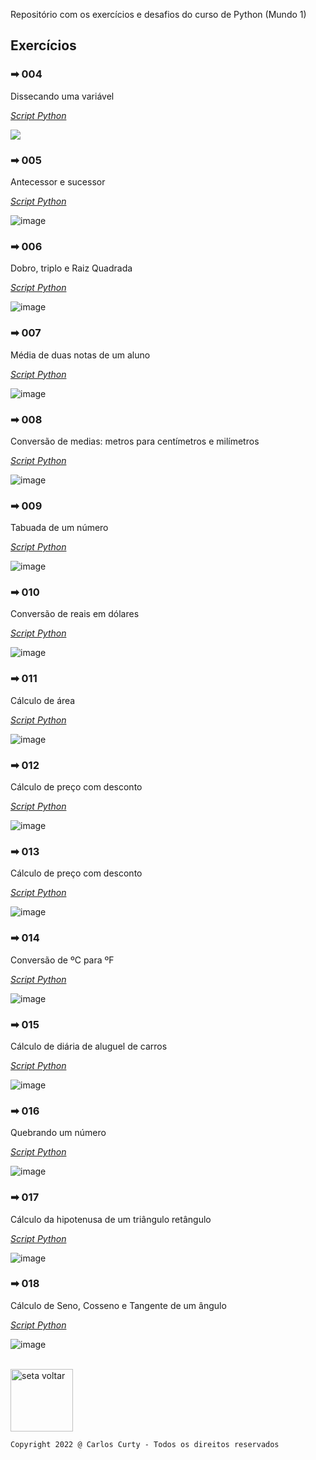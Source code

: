 <!--# Curso de Python [![image](https://user-images.githubusercontent.com/68711113/165764028-9d60f899-2323-439a-bc27-e492e6978bf3.png)](https://www.cursoemvideo.com/)-->

Repositório com os exercícios e desafios do curso de Python (Mundo 1)

## Exercícios

### ➡ 004
Dissecando uma variável

*<a href="https://github.com/carloscurty/CursoemVideo-Python-Mundo1/blob/master/ex004.py">Script Python</a>*

<p><img src="https://user-images.githubusercontent.com/68711113/165763293-30fa2483-5dfb-4d0b-934a-e5beccbc16c5.png"></p>

### ➡ 005
Antecessor e sucessor

*<a href="https://github.com/carloscurty/CursoemVideo-Python-Mundo1/blob/master/ex005.py">Script Python</a>*

![image](https://user-images.githubusercontent.com/68711113/165765664-cfb1d42f-6bdd-4dc7-9bfb-43b6a1ee5e41.png)

### ➡ 006
Dobro, triplo e Raiz Quadrada 

*<a href="https://github.com/carloscurty/CursoemVideo-Python-Mundo1/blob/master/ex006.py">Script Python</a>*

![image](https://user-images.githubusercontent.com/68711113/165766378-1ceb8ab2-eabd-40ca-a15d-3cf60e612c36.png)

### ➡ 007
Média de duas notas de um aluno 

*<a href="https://github.com/carloscurty/CursoemVideo-Python-Mundo1/blob/master/ex007.py">Script Python</a>*

![image](https://user-images.githubusercontent.com/68711113/165958370-e9c76eff-d19e-49c0-8c0e-8a1b67d795d2.png)

### ➡ 008
Conversão de medias: metros para centímetros e milímetros

*<a href="https://github.com/carloscurty/CursoemVideo-Python-Mundo1/blob/master/ex008.py">Script Python</a>*

![image](https://user-images.githubusercontent.com/68711113/165958496-f97ddf14-2feb-4e28-908e-0bffd1117283.png)

### ➡ 009
Tabuada de um número

*<a href="https://github.com/carloscurty/CursoemVideo-Python-Mundo1/blob/master/ex009.py">Script Python</a>*

![image](https://user-images.githubusercontent.com/68711113/165959193-6ebb5a2c-c086-45ef-bc48-f6ea81285b28.png)

### ➡ 010
Conversão de reais em dólares

*<a href="https://github.com/carloscurty/CursoemVideo-Python-Mundo1/blob/master/ex010.py">Script Python</a>*

![image](https://user-images.githubusercontent.com/68711113/166233729-5befdaeb-3c22-4568-b0e8-392ea52ec424.png)

### ➡ 011
Cálculo de área

*<a href="https://github.com/carloscurty/CursoemVideo-Python-Mundo1/blob/master/ex011.py">Script Python</a>*

![image](https://user-images.githubusercontent.com/68711113/166234735-5963cd08-72b6-418c-ad69-6f177dbb64ed.png)

### ➡ 012
Cálculo de preço com desconto

*<a href="https://github.com/carloscurty/CursoemVideo-Python-Mundo1/blob/master/ex012.py">Script Python</a>*

![image](https://user-images.githubusercontent.com/68711113/166235329-3b7d175e-1320-4d27-8c26-7bac4d2ba14f.png)

### ➡ 013
Cálculo de preço com desconto

*<a href="https://github.com/carloscurty/CursoemVideo-Python-Mundo1/blob/master/ex013.py">Script Python</a>*

![image](https://user-images.githubusercontent.com/68711113/166235839-0064596c-2341-4e67-8aba-143467d71aa0.png)

### ➡ 014
Conversão de ºC para ºF

*<a href="https://github.com/carloscurty/CursoemVideo-Python-Mundo1/blob/master/ex014.py">Script Python</a>*

![image](https://user-images.githubusercontent.com/68711113/166237126-7c106170-33f8-4a69-af61-dc2e9f91bf2a.png)

### ➡ 015
Cálculo de diária de aluguel de carros

*<a href="https://github.com/carloscurty/CursoemVideo-Python-Mundo1/blob/master/ex015.py">Script Python</a>*

![image](https://user-images.githubusercontent.com/68711113/166240251-b6cc4972-ab18-4f3c-b979-817f7708a7db.png)

### ➡ 016
Quebrando um número

*<a href="https://github.com/carloscurty/CursoemVideo-Python-Mundo1/blob/master/ex016.py">Script Python</a>*

![image](https://user-images.githubusercontent.com/68711113/167225067-3eab2881-5412-4a42-9b3d-d6185793d6bc.png)

### ➡ 017
Cálculo da hipotenusa de um triângulo retângulo

*<a href="https://github.com/carloscurty/CursoemVideo-Python-Mundo1/blob/master/ex017.py">Script Python</a>*

![image](https://user-images.githubusercontent.com/68711113/167275071-da9a023e-f463-44cc-b990-6858cc4ceb23.png)

### ➡ 018
Cálculo de Seno, Cosseno e Tangente de um ângulo

*<a href="https://github.com/carloscurty/CursoemVideo-Python-Mundo1/blob/master/ex018.py">Script Python</a>*

![image](https://user-images.githubusercontent.com/68711113/167275415-208d1493-f9c4-48b9-8274-c6eea5eaa7f7.png)


<br>
<a href="https://carloscurty.github.io"><img src="https://user-images.githubusercontent.com/68711113/165831130-798ed958-d7d9-48ec-a6b5-1e0f19f92dff.png" alt="seta voltar" width="100"/></a>


~~~
Copyright 2022 @ Carlos Curty - Todos os direitos reservados
~~~
